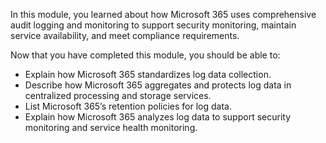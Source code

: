 In this module, you learned about how Microsoft 365 uses comprehensive audit logging and monitoring to support security monitoring, maintain service availability, and meet compliance requirements.

Now that you have completed this module, you should be able to:

- Explain how Microsoft 365 standardizes log data collection.
- Describe how Microsoft 365 aggregates and protects log data in centralized processing and storage services.
- List Microsoft 365’s retention policies for log data.
- Explain how Microsoft 365 analyzes log data to support security monitoring and service health monitoring.
